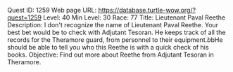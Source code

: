 Quest ID: 1259
Web page URL: https://database.turtle-wow.org/?quest=1259
Level: 40
Min Level: 30
Race: 77
Title: Lieutenant Paval Reethe
Description: I don't recognize the name of Lieutenant Paval Reethe. Your best bet would be to check with Adjutant Tesoran. He keeps track of all the records for the Theramore guard, from personnel to their equipment.$b$bHe should be able to tell you who this Reethe is with a quick check of his books.
Objective: Find out more about Reethe from Adjutant Tesoran in Theramore.
